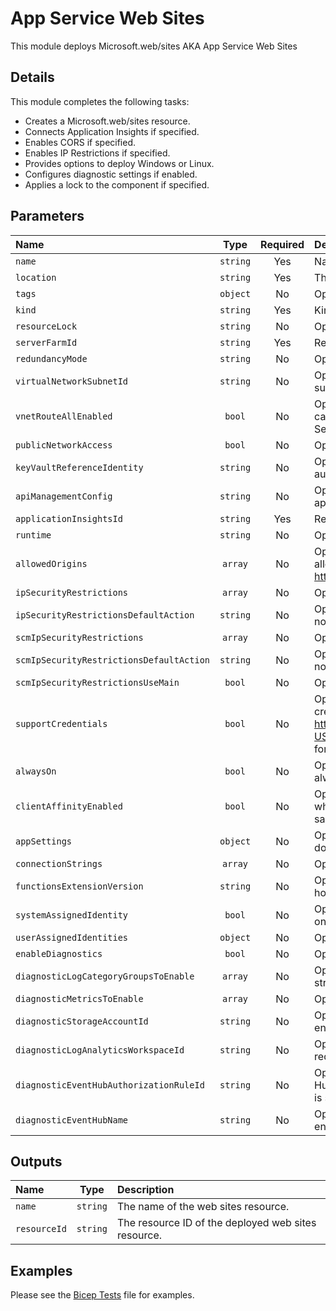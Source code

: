 # App Service Web Sites

This module deploys Microsoft.web/sites AKA App Service Web Sites

## Details

This module completes the following tasks:

- Creates a Microsoft.web/sites resource.
- Connects Application Insights if specified.
- Enables CORS if specified.
- Enables IP Restrictions if specified.
- Provides options to deploy Windows or Linux.
- Configures diagnostic settings if enabled.
- Applies a lock to the component if specified.

## Parameters

| Name                                     | Type     | Required | Description                                                                                                                                                                       |
| :--------------------------------------- | :------: | :------: | :-------------------------------------------------------------------------------------------------------------------------------------------------------------------------------- |
| `name`                                   | `string` | Yes      | Name of App Service Plan                                                                                                                                                          |
| `location`                               | `string` | Yes      | The geo-location where the resource lives.                                                                                                                                        |
| `tags`                                   | `object` | No       | Optional. Resource tags.                                                                                                                                                          |
| `kind`                                   | `string` | Yes      | Kind of web site.                                                                                                                                                                 |
| `resourceLock`                           | `string` | No       | Optional. Specify the type of resource lock.                                                                                                                                      |
| `serverFarmId`                           | `string` | Yes      | Resource ID of the App Service Plan                                                                                                                                               |
| `redundancyMode`                         | `string` | No       | Optional. Site redundancy mode.                                                                                                                                                   |
| `virtualNetworkSubnetId`                 | `string` | No       | Optional. The resource ID for the target virtual network subnet.                                                                                                                  |
| `vnetRouteAllEnabled`                    | `bool`   | No       | Optional. Virtual Network Route All enabled. This causes all outbound traffic to have Virtual Network Security Groups and User Defined Routes applied.                            |
| `publicNetworkAccess`                    | `bool`   | No       | Optional. Allow or block all public traffic.                                                                                                                                      |
| `keyVaultReferenceIdentity`              | `string` | No       | Optional. Identity to use for Key Vault Reference authentication.                                                                                                                 |
| `apiManagementConfig`                    | `string` | No       | Optional. Azure API management settings linked to the app.                                                                                                                        |
| `applicationInsightsId`                  | `string` | Yes      | Resource ID of the application insights resource.                                                                                                                                 |
| `runtime`                                | `string` | No       | Optional. Runtime type and version in the format TYPE|VERSION. Defaults to DOTNET|8.0                                                                                             |
| `allowedOrigins`                         | `array`  | No       | Optional. Gets or sets the list of origins that should be allowed to make cross-origin calls (for example: http://example.com:12345).                                             |
| `ipSecurityRestrictions`                 | `array`  | No       | Optional. IP security restrictions for main.                                                                                                                                      |
| `ipSecurityRestrictionsDefaultAction`    | `string` | No       | Optional. Default action for main access restriction if no rules are matched.                                                                                                     |
| `scmIpSecurityRestrictions`              | `array`  | No       | Optional. IP security restrictions for scm.                                                                                                                                       |
| `scmIpSecurityRestrictionsDefaultAction` | `string` | No       | Optional. Default action for scm access restriction if no rules are matched.                                                                                                      |
| `scmIpSecurityRestrictionsUseMain`       | `bool`   | No       | Optional. IP security restrictions for scm to use main.                                                                                                                           |
| `supportCredentials`                     | `bool`   | No       | Optional. Gets or sets whether CORS requests with credentials are allowed. See https://developer.mozilla.org/en-US/docs/Web/HTTP/CORS#Requests_with_credentials for more details. |
| `alwaysOn`                               | `bool`   | No       | Optional. Determines if instances of thhe site are always running, even when idle.                                                                                                |
| `clientAffinityEnabled`                  | `bool`   | No       | Optional. Enable sending session affinity cookies, which route client requests in the same session to the same instance.                                                          |
| `appSettings`                            | `object` | No       | Optional. Custom App Settings to be added if they don't exist.                                                                                                                    |
| `connectionStrings`                      | `array`  | No       | Optional. Array of Connection Strings.                                                                                                                                            |
| `functionsExtensionVersion`              | `string` | No       | Optional. The version of the Functions runtime that hosts your function app.                                                                                                      |
| `systemAssignedIdentity`                 | `bool`   | No       | Optional. Enables system assigned managed identity on the resource.                                                                                                               |
| `userAssignedIdentities`                 | `object` | No       | Optional. The ID(s) to assign to the resource.                                                                                                                                    |
| `enableDiagnostics`                      | `bool`   | No       | Optional. Enable diagnostic logging.                                                                                                                                              |
| `diagnosticLogCategoryGroupsToEnable`    | `array`  | No       | Optional. The name of log category groups that will be streamed.                                                                                                                  |
| `diagnosticMetricsToEnable`              | `array`  | No       | Optional. The name of metrics that will be streamed.                                                                                                                              |
| `diagnosticStorageAccountId`             | `string` | No       | Optional. Storage account resource id. Only required if enableDiagnostics is set to true.                                                                                         |
| `diagnosticLogAnalyticsWorkspaceId`      | `string` | No       | Optional. Log analytics workspace resource id. Only required if enableDiagnostics is set to true.                                                                                 |
| `diagnosticEventHubAuthorizationRuleId`  | `string` | No       | Optional. Event hub authorization rule for the Event Hubs namespace. Only required if enableDiagnostics is set to true.                                                           |
| `diagnosticEventHubName`                 | `string` | No       | Optional. Event hub name. Only required if enableDiagnostics is set to true.                                                                                                      |

## Outputs

| Name         | Type     | Description                                         |
| :----------- | :------: | :-------------------------------------------------- |
| `name`       | `string` | The name of the web sites resource.                 |
| `resourceId` | `string` | The resource ID of the deployed web sites resource. |

## Examples

Please see the [Bicep Tests](test/main.test.bicep) file for examples.